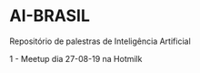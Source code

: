 # AI-BRASIL
Repositório de palestras de Inteligência Artificial


1 - Meetup dia 27-08-19 na Hotmilk